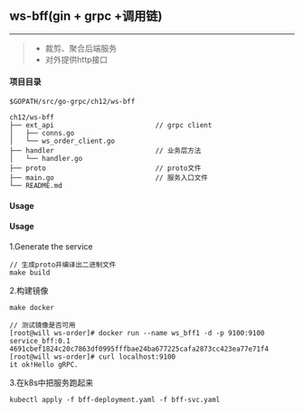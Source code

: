 ## ws-bff(gin + grpc +调用链)

------

> * 裁剪、聚合后端服务
> * 对外提供http接口

#### 项目目录
```
$GOPATH/src/go-grpc/ch12/ws-bff

ch12/ws-bff
├── ext_api                         // grpc client
│   ├── conns.go
│   └── ws_order_client.go
├── handler                         // 业务层方法
│   └── handler.go
├── proto                           // proto文件
├── main.go                         // 服务入口文件
└── README.md
```

#### Usage
#### Usage
1.Generate the service
```
// 生成proto并编译出二进制文件
make build
```

2.构建镜像
```
make docker

// 测试镜像是否可用
[root@will ws-order]# docker run --name ws_bff1 -d -p 9100:9100 service_bff:0.1
4691cbef1824c20c7863df0995fffbae24ba677225cafa2873cc423ea77e71f4
[root@will ws-order]# curl localhost:9100
it ok!Hello gRPC.
```

3.在k8s中把服务跑起来
```
kubectl apply -f bff-deployment.yaml -f bff-svc.yaml
```